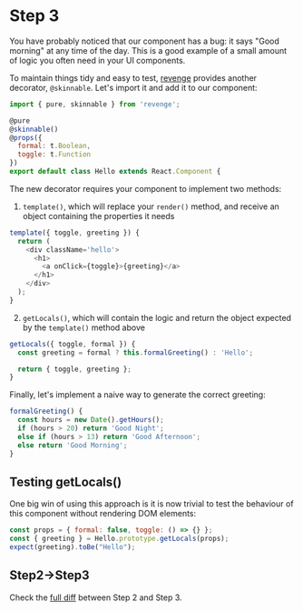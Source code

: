 # Step 3

You have probably noticed that our component has a bug: it says "Good morning" at any time of the day. This is a good example of a small amount of logic you often need in your UI components.

To maintain things tidy and easy to test, [revenge](https://github.com/buildo/revenge) provides another decorator, `@skinnable`. Let's import it and add it to our component:

```js
import { pure, skinnable } from 'revenge';
```

```js
@pure
@skinnable()
@props({
  formal: t.Boolean,
  toggle: t.Function
})
export default class Hello extends React.Component {
```

The new decorator requires your component to implement two methods:

1. `template()`, which will replace your `render()` method, and receive an object containing the properties it needs

```js
template({ toggle, greeting }) {
  return (
    <div className='hello'>
      <h1>
        <a onClick={toggle}>{greeting}</a>
      </h1>
    </div>
  );
}
```

2. `getLocals()`, which will contain the logic and return the object expected by the `template()` method above

```js
getLocals({ toggle, formal }) {
  const greeting = formal ? this.formalGreeting() : 'Hello';

  return { toggle, greeting };
}
```

Finally, let's implement a naive way to generate the correct greeting:

```js
formalGreeting() {
  const hours = new Date().getHours();
  if (hours > 20) return 'Good Night';
  else if (hours > 13) return 'Good Afternoon';
  else return 'Good Morning';
}
```

## Testing getLocals()

One big win of using this approach is it is now trivial to test the behaviour of this component without rendering DOM elements:

```js
const props = { formal: false, toggle: () => {} };
const { greeting } = Hello.prototype.getLocals(props);
expect(greeting).toBe("Hello");
```

## Step2->Step3
Check the [full diff](https://github.com/buildo/webseed/compare/tutorial-step2...tutorial-step3) between Step 2 and Step 3.
